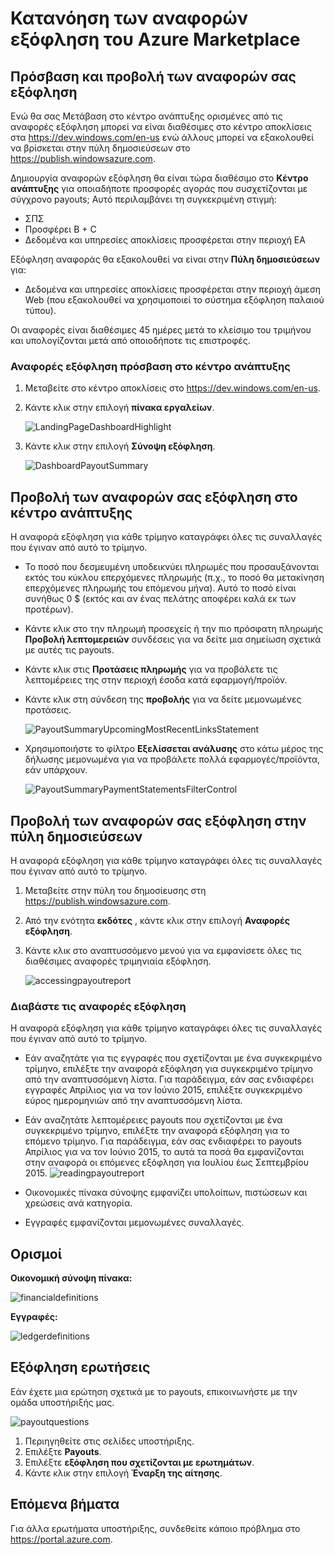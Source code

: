 <properties
   pageTitle="Κατανόηση του Azure Marketplace εξόφληση αναφοράς | Microsoft Azure"
   description="Μάθετε πώς να αναθεωρείτε και ingest την αναφορά εξόφληση Azure Marketplace."
   services="marketplace-publishing"
   documentationCenter="na"
   authors="v-jeana"
   manager="lakoch"
   editor=""/>

<tags
   ms.service="marketplace"
   ms.devlang="na"
   ms.topic="article"
   ms.tgt_pltfrm="na"
   ms.workload="na"
   ms.date="09/19/2016"
   ms.author="v-jeana; hascipio; v-dabosl"/>

# <a name="understand-your-azure-marketplace-payout-reports"></a>Κατανόηση των αναφορών εξόφληση του Azure Marketplace

## <a name="access-and-view-your-payout-reports"></a>Πρόσβαση και προβολή των αναφορών σας εξόφληση

Ενώ θα σας Μετάβαση στο κέντρο ανάπτυξης ορισμένες από τις αναφορές εξόφληση μπορεί να είναι διαθέσιμες στο κέντρο αποκλίσεις στα https://dev.windows.com/en-us ενώ άλλους μπορεί να εξακολουθεί να βρίσκεται στην πύλη δημοσιεύσεων στο https://publish.windowsazure.com.

Δημιουργία αναφορών εξόφληση θα είναι τώρα διαθέσιμο στο **Κέντρο ανάπτυξης** για οποιαδήποτε προσφορές αγοράς που συσχετίζονται με σύγχρονο payouts; Αυτό περιλαμβάνει τη συγκεκριμένη στιγμή:
- ΣΠΣ
- Προσφέρει B + C
- Δεδομένα και υπηρεσίες αποκλίσεις προσφέρεται στην περιοχή EA

Εξόφληση αναφοράς θα εξακολουθεί να είναι στην **Πύλη δημοσιεύσεων** για:
- Δεδομένα και υπηρεσίες αποκλίσεις προσφέρεται στην περιοχή άμεση Web (που εξακολουθεί να χρησιμοποιεί το σύστημα εξόφληση παλαιού τύπου).

Οι αναφορές είναι διαθέσιμες 45 ημέρες μετά το κλείσιμο του τριμήνου και υπολογίζονται μετά από οποιοδήποτε τις επιστροφές.

### <a name="access-payout-reports-in-dev-center"></a>Αναφορές εξόφληση πρόσβαση στο κέντρο ανάπτυξης

1. Μεταβείτε στο κέντρο αποκλίσεις στο https://dev.windows.com/en-us.
2. Κάντε κλικ στην επιλογή **πίνακα εργαλείων**.

    ![LandingPageDashboardHighlight][1]

3. Κάντε κλικ στην επιλογή **Σύνοψη εξόφληση**.

    ![DashboardPayoutSummary][2]


## <a name="view-your-payout-reports-in-dev-center"></a>Προβολή των αναφορών σας εξόφληση στο κέντρο ανάπτυξης

Η αναφορά εξόφληση για κάθε τρίμηνο καταγράφει όλες τις συναλλαγές που έγιναν από αυτό το τρίμηνο.

- Το ποσό που δεσμευμένη υποδεικνύει πληρωμές που προσαυξάνονται εκτός του κύκλου επερχόμενες πληρωμής (π.χ., το ποσό θα μετακίνηση επερχόμενες πληρωμής του επόμενου μήνα).  Αυτό το ποσό είναι συνήθως 0 $ (εκτός και αν ένας πελάτης αποφέρει καλά εκ των προτέρων).
- Κάντε κλικ στο την πληρωμή προσεχείς ή την πιο πρόσφατη πληρωμής **Προβολή λεπτομερειών** συνδέσεις για να δείτε μια σημείωση σχετικά με αυτές τις payouts.
- Κάντε κλικ στις **Προτάσεις πληρωμής** για να προβάλετε τις λεπτομέρειες της στην περιοχή έσοδα κατά εφαρμογή/προϊόν.
- Κάντε κλικ στη σύνδεση της **προβολής** για να δείτε μεμονωμένες προτάσεις.

    ![PayoutSummaryUpcomingMostRecentLinksStatement][3]

- Χρησιμοποιήστε το φίλτρο **Εξελίσσεται ανάλυσης** στο κάτω μέρος της δήλωσης μεμονωμένα για να προβάλετε πολλά εφαρμογές/προϊόντα, εάν υπάρχουν.

    ![PayoutSummaryPaymentStatementsFilterControl][4]



## <a name="view-your-payout-reports-in-publishing-portal"></a>Προβολή των αναφορών σας εξόφληση στην πύλη δημοσιεύσεων
Η αναφορά εξόφληση για κάθε τρίμηνο καταγράφει όλες τις συναλλαγές που έγιναν από αυτό το τρίμηνο.

1. Μεταβείτε στην πύλη του δημοσίευσης στη https://publish.windowsazure.com.
2. Από την ενότητα **εκδότες** , κάντε κλικ στην επιλογή **Αναφορές εξόφληση**.
3. Κάντε κλικ στο αναπτυσσόμενο μενού για να εμφανίσετε όλες τις διαθέσιμες αναφορές τριμηνιαία εξόφληση.

    ![accessingpayoutreport][5]


### <a name="read-your-payout-reports"></a>Διαβάστε τις αναφορές εξόφληση

Η αναφορά εξόφληση για κάθε τρίμηνο καταγράφει όλες τις συναλλαγές που έγιναν από αυτό το τρίμηνο.

- Εάν αναζητάτε για τις εγγραφές που σχετίζονται με ένα συγκεκριμένο τρίμηνο, επιλέξτε την αναφορά εξόφληση για συγκεκριμένο τρίμηνο από την αναπτυσσόμενη λίστα. Για παράδειγμα, εάν σας ενδιαφέρει εγγραφές Απρίλιος για να τον Ιούνιο 2015, επιλέξτε συγκεκριμένο εύρος ημερομηνιών από την αναπτυσσόμενη λίστα.
- Εάν αναζητάτε λεπτομέρειες payouts που σχετίζονται με ένα συγκεκριμένο τρίμηνο, επιλέξτε την αναφορά εξόφληση για το επόμενο τρίμηνο. Για παράδειγμα, εάν σας ενδιαφέρει το payouts Απρίλιος για να τον Ιούνιο 2015, το αυτά τα ποσά θα εμφανίζονται στην αναφορά οι επόμενες εξόφληση για Ιουλίου έως Σεπτεμβρίου 2015.
![readingpayoutreport][6]

- Οικονομικές πίνακα σύνοψης εμφανίζει υπολοίπων, πιστώσεων και χρεώσεις ανά κατηγορία.
- Εγγραφές εμφανίζονται μεμονωμένες συναλλαγές.

## <a name="definitions"></a>Ορισμοί

**Οικονομική σύνοψη πίνακα:**

![financialdefinitions][7]

**Εγγραφές:**

![ledgerdefinitions][8]

## <a name="payout-questions"></a>Εξόφληση ερωτήσεις

Εάν έχετε μια ερώτηση σχετικά με το payouts, επικοινωνήστε με την ομάδα υποστήριξής μας.

![payoutquestions][9]

1. Περιηγηθείτε στις σελίδες υποστήριξης.
2. Επιλέξτε **Payouts**.
3. Επιλέξτε **εξόφληση που σχετίζονται με ερωτημάτων**.
4. Κάντε κλικ στην επιλογή **Έναρξη της αίτησης**.

## <a name="next-steps"></a>Επόμενα βήματα

Για άλλα ερωτήματα υποστήριξης, συνδεθείτε κάποιο πρόβλημα στο <https://portal.azure.com>.

[1]: ./media/marketplace-publishing-report-payout/LandingPage-DashboardHighlight.png
[2]: ./media/marketplace-publishing-report-payout/Dashboard-PayoutSummary.png
[3]: ./media/marketplace-publishing-report-payout/PayoutSummary-UpcomingOrMostRecentPaymentLinksSingleStatementLink.png
[4]: ./media/marketplace-publishing-report-payout/PayoutSummary-PaymentStatements-SingleStatement-FilterControl.png
[5]: ./media/marketplace-publishing-report-payout/accessingpayoutreport.png
[6]: ./media/marketplace-publishing-report-payout/readingpayoutreport.png
[7]: ./media/marketplace-publishing-report-payout/financialdefinitions.png
[8]: ./media/marketplace-publishing-report-payout/ledgerdefinitions.png
[9]: ./media/marketplace-publishing-report-payout/payoutquestions.png
